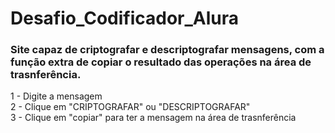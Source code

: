 # Desafio_Codificador_Alura
### Site capaz de criptografar e descriptografar mensagens, com a função extra de copiar o resultado das operações na área de trasnferência. 
1 - Digite a mensagem \
2 - Clique em "CRIPTOGRAFAR" ou "DESCRIPTOGRAFAR" \
3 - Clique em "copiar" para ter a mensagem na área de trasnferência
